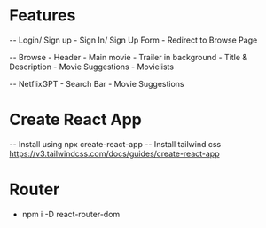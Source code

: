 # Features

-- Login/ Sign up
    - Sign In/ Sign Up Form
    - Redirect to Browse Page

-- Browse
    - Header
    - Main movie
        - Trailer in background
        - Title & Description
        - Movie Suggestions
            - Movielists

-- NetflixGPT
    - Search Bar
    - Movie Suggestions


# Create React App
-- Install using npx create-react-app
-- Install tailwind css https://v3.tailwindcss.com/docs/guides/create-react-app

# Router 
  - npm i -D react-router-dom   
  